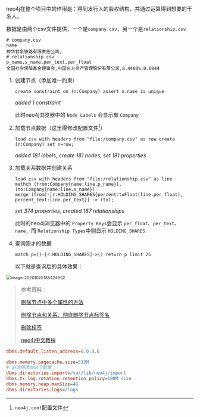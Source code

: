 neo4j在整个项目中的作用是：得到发行人的股权结构，并通过运算得到想要的干系人。

数据是由两个csv文件提供，一个是`company.csv`，另一个是`relationship.csv`

```CQL
# company.csv
name
神华甘泉铁路有限责任公司,
# relationship.csv
p_name,s_name,per_text,per_float
全国社会保障基金理事会,中国东方资产管理股份有限公司,8.4400%,0.0844
```

1. 创建节点（添加唯一约束）

   ```CQL
   create constraint on (n:Company) assert n.name is unique
   ```

   *added 1 constraint*

   此时neo4j浏览器中的 `Node Labels` 会显示有 `Company`

2. 加载节点数据（这里得修改配置文件[^1]）

   ```CQL
   load csv with headers from "file:/company.csv" as row create (n:Company) set n=row;
   ```

   *added 181 labels, create 181 nodes, set 181 properties*

3. 加载关系数据并创建关系

   ```cql
   load csv with headers from "file:/relationship.csv" as line
   mathch (from:Company{name:line.p_name}), (to:Company{name:line.s_name})
   merge (from)-[r:HOLDING_SHARES{percent:toFloat(line.per_float), percent_text:line.per_text}] -> (to);
   ```

   *set 374 properties, created 187 relationships*

   此时的neo4j浏览器中的 `Property Keys`会显示 `per_float`、`per_text`、 `name`，而 `Relationship Types`中则显示 `HOLDING_SHARES`

4. 查询刚才的数据

   ```
   match p=()-[r:HOLDING_SHARES]->() return p limit 25
   ```

   以下就是查询后的具体效果：





<img src="https://i.loli.net/2020/10/25/K3htkbrVOMoScDB.png" alt="image-20201025185424922" style="zoom: 78%;" />

> 参考资料：
>
> [删除节点中多个属性的方法](https://www.jianshu.com/p/f9dfa0d513ca)
>
> [删除节点和关系、彻底删除节点标签名](https://www.jianshu.com/p/59bd829de0de)
>
> [删除标签](https://stackoverflow.com/questions/21983425/how-to-delete-labels-in-neo4j)
>
> [neo4j中文教程](http://neo4j.com.cn/public/cypher/default.html)



[^1]:`neo4j.conf`配置文件

```ini
dbms.default_listen_address=0.0.0.0

dbms.memory.pagecache.size=512M
# 必须得添加这个配置
dbms.directories.import=/var/lib/neo4j/import
dbms.tx_log.rotation.retention_policy=100M size
dbms.memory.heap.maxSize=4G
dbms.directories.logs=/logs
```

